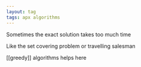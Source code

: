 ```yaml
---
layout: tag
tags: apx algorithms
---
```



Sometimes the exact solution takes too much time 

Like the set covering problem or travelling salesman 

[[greedy]] algorithms helps here 

